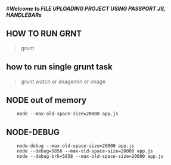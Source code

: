 #***Welcome to FILE UPLOADING PROJECT USING PASSPORT JS, HANDLEBARs***

## HOW TO RUN GRNT
 >grunt 

## how to run single grunt task 
 >grunt watch or imagemin or image 

    

##  NODE out of memory
        node --max-old-space-size=20000 app.js

        
##  NODE-DEBUG
        node-debug --max-old-space-size=20000 app.js
        node --debug=5858 --max-old-space-size=20000 app.js
        node --debug-brk=5858 --max-old-space-size=20000 app.js